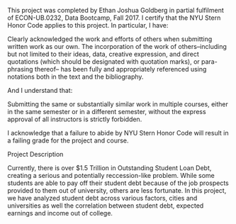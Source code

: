 This project was completed by Ethan Joshua Goldberg in partial fulfilment of ECON-UB.0232, Data Bootcamp, Fall 2017. I certify that the NYU Stern Honor Code applies to this project. In particular, I have:

Clearly acknowledged the work and efforts of others when submitting written work as our own. The incorporation of the work of others–including but not limited to their ideas, data, creative expression, and direct quotations (which should be designated with quotation marks), or para- phrasing thereof– has been fully and appropriately referenced using notations both in the text and the bibliography.

And I understand that:

Submitting the same or substantially similar work in multiple courses, either in the same semester or in a different semester, without the express approval of all instructors is strictly forbidden.

I acknowledge that a failure to abide by NYU Stern Honor Code will result in a failing grade for the project and course.

Project Description

Currently, there is over $1.5 Trillion in Outstanding Student Loan Debt, creating a serious and potentially reccession-like problem. While some students are able to pay off their student debt because of the job prospects provided to them out of university, others are less fortunate. In this project, we have analyzed student debt across various factors, cities and universities as well the correlation between student debt, expected earnings and income out of college. 

